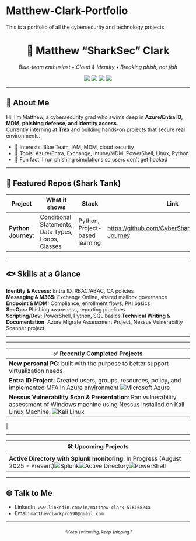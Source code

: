 # Matthew-Clark-Portfolio
This is a portfolio of all the cybersecurity and technology projects.
<!-- Profile README: .github/profile/README.md or root README if this is your portfolio repo -->

<h1 align="center">🦈 Matthew “SharkSec” Clark</h1>
<p align="center">
  <em>Blue-team enthusiast • Cloud & Identity • Breaking phish, not fish</em>
</p>

<p align="center">
  <!-- Badges (swap usernames/links) -->
  <a href="https://www.linkedin.com/in/YOUR-LINKEDIN/"><img src="https://img.shields.io/badge/LinkedIn-0A66C2?logo=linkedin&logoColor=white"></a>
  <a href="https://github.com/CyberSharkMan25"><img src="https://img.shields.io/badge/GitHub-181717?logo=github&logoColor=white"></a>
  <a href="mailto:YOUREMAIL@example.com"><img src="https://img.shields.io/badge/Email-0078D4?logo=microsoftoutlook&logoColor=white"></a>
  <img src="https://img.shields.io/badge/Security%2B-Studying-informational">
</p>

---

## 🌊 About Me
Hi! I’m Matthew, a cybersecurity grad who swims deep in **Azure/Entra ID, MDM, phishing defense, and identity access**.  
Currently interning at **Trex** and building hands-on projects that secure real environments.

- 🔐 Interests: Blue Team, IAM, MDM, cloud security
- 🧰 Tools: Azure/Entra, Exchange, Intune/MDM, PowerShell, Linux, Python
- 🎣 Fun fact: I run phishing simulations so users don’t get hooked

---

## 🦈 Featured Repos (Shark Tank)
| Project | What it shows | Stack | Link |
|---|---|---|---|
| **Python Journey:** | Conditional Statements, Data Types, Loops, Classes | Python, Project-based learning | https://github.com/CyberSharkMan25/Python-Journey |


---

## 🐟 Skills at a Glance
**Identity & Access:** Entra ID, RBAC/ABAC, CA policies  
**Messaging & M365:** Exchange Online, shared mailbox governance  
**Endpoint & MDM:** Compliance, enrollment flows, PKI basics  
**SecOps:** Phishing awareness, reporting pipelines  
**Scripting/Dev:** PowerShell, Python, SQL basics
**Technical Writing & Documentation**: Azure Migrate Assessment Project, Nessus Vulnerability Scanner project.

---

---
| ✅ Recently Completed Projects |
|---|
| **New personal PC**: built with the purpose to better support virtualization needs |
| **Entra ID Project**: Created users, groups, resources, policy, and implemented MFA in Azure environment ![Microsoft Azure](https://img.shields.io/badge/Microsoft%20Azure-0078D4?logo=microsoftazure&logoColor=white) |
| **Nessus Vulnerability Scan & Presentation**: Ran vulnerability assessment of Windows machine using Nessus installed on Kali Linux Machine. ![Kali Linux](https://img.shields.io/badge/Kali-Linux-268BEE?style=for-the-badge&logo=kalilinux&logoColor=white)
|




---

| 🛠️ Upcoming Projects |
|---|
| **Active Directory with Splunk monitoring**: In Progress (August 2025 - Present)![Splunk](https://img.shields.io/badge/-Splunk-000?logo=splunk&logoColor=white)![Active Directory](https://img.shields.io/badge/-Active%20Directory-003366?logo=windows&logoColor=white)![PowerShell](https://img.shields.io/badge/-PowerShell-012456?logo=powershell&logoColor=white) |

---

## 🌐 Talk to Me
- LinkedIn: `www.linkedin.com/in/matthew-clark-51616824a`  
- Email: `matthewclarkpro590@gmail.com`

---

<p align="center">
  <img alt="shark divider" src="https://raw.githubusercontent.com/tonsky/FiraCode/master/extras/logo.svg" width="0">
  <sub><em>“Keep swimming, keep shipping.”</em></sub>
</p>

